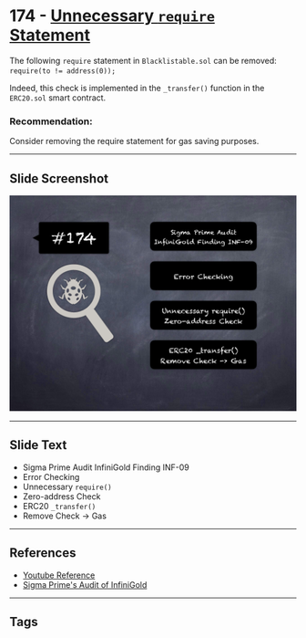 
# 174 - [Unnecessary `require` Statement](./Unnecessary%20`require`%20Statement.md)

The following `require` statement in `Blacklistable.sol` can be removed: `require(to != address(0));` 

Indeed, this check is implemented in the `_transfer()` function in the `ERC20.sol` smart contract.

### Recommendation:
Consider removing the require statement for gas saving purposes.
___
## Slide Screenshot
![174.png](../../images/8.%20Audit%20Findings%20201/174.png)
___
## Slide Text
- Sigma Prime Audit InfiniGold Finding INF-09
- Error Checking
- Unnecessary `require()`
- Zero-address Check
- ERC20 `_transfer()`
- Remove Check -> Gas
___
## References
- [Youtube Reference](https://youtu.be/poxzr4-srn0?t=836)
- [Sigma Prime's Audit of InfiniGold](https://github.com/sigp/public-audits/raw/master/infinigold/review.pdf)
___
## Tags
